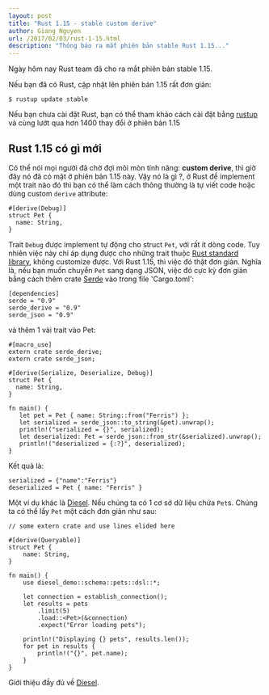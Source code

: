 ```yaml
---
layout: post
title: "Rust 1.15 - stable custom derive"
author: Giang Nguyen 
url: /2017/02/03/rust-1-15.html
description: "Thông báo ra mắt phiên bản stable Rust 1.15..."
---
```


Ngày hôm nay Rust team đã cho ra mắt phiên bản stable 1.15.

Nếu bạn đã có Rust, cập nhật lên phiên bản 1.15 rất đơn giản:

```
$ rustup update stable
```

Nếu bạn chưa cài đặt Rust, bạn có thể tham khảo cách cài đặt bằng [rustup](https://www.rust-lang.org/vi-VN/install.html) và cùng lướt qua hơn 1400
thay đổi ở phiên bản 1.15

## Rust 1.15 có gì mới

Có thể nói mọi người đã chờ đợi mõi mòn tính năng: **custom derive**, thì giờ
đây nó đã có mặt ở phiên bản 1.15 này. Vậy nó là gì ?, ở Rust để implement một
trait nào đó thì bạn có thể làm cách thông thường là tự viết code hoặc dùng
custom `derive` attribute:

```
#[derive(Debug)]
struct Pet {
  name: String,
}
```

Trait `Debug` được implement tự động cho struct `Pet`, với rất ít dòng code. Tuy
nhiên việc này chỉ áp dụng được cho những trait thuộc [Rust standard library](https://doc.rust-lang.org/std/), không customize được. Với Rust 1.15, thì việc đó thật đơn giản. Nghĩa là, nếu bạn muốn chuyển `Pet` sang dạng JSON, việc đó cực kỳ đơn giản bằng cách thêm crate [Serde](https://serde.rs/) vào trong file 'Cargo.toml':

```
[dependencies]
serde = "0.9"
serde_derive = "0.9"
serde_json = "0.9"
```

và thêm 1 vài trait vào Pet:

```
#[macro_use]
extern crate serde_derive;
extern crate serde_json;

#[derive(Serialize, Deserialize, Debug)]
struct Pet {
  name: String,
}

fn main() {
   let pet = Pet { name: String::from("Ferris") };
   let serialized = serde_json::to_string(&pet).unwrap();
   println!("serialized = {}", serialized);
   let deserialized: Pet = serde_json::from_str(&serialized).unwrap();
   println!("deserialized = {:?}", deserialized);
}
```

Kết quả là:

```
serialized = {"name":"Ferris"}
deserialized = Pet { name: "Ferris" }
```

Một ví dụ khác là [Diesel](http://diesel.rs/). Nếu chúng ta có 1 cơ sở dữ liệu
chứa `Pet`s. Chúng ta có thể lấy `Pet` một cách đơn giản như sau:

```
// some extern crate and use lines elided here

#[derive(Queryable)]
struct Pet {
    name: String,
}

fn main() {
    use diesel_demo::schema::pets::dsl::*;

    let connection = establish_connection();
    let results = pets
        .limit(5)
        .load::<Pet>(&connection)
        .expect("Error loading pets");

    println!("Displaying {} pets", results.len());
    for pet in results {
        println!("{}", pet.name);
    }
}
```

Giới thiệu đầy đủ về [Diesel](http://diesel.rs/).
